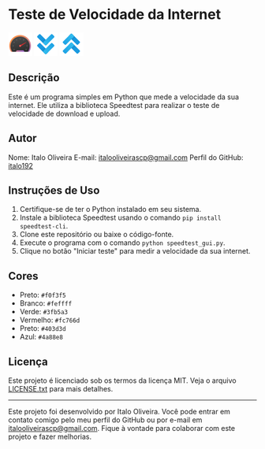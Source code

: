 # Teste de Velocidade da Internet

![Velocimetro](velocimetro.png)
![Seta para baixo](desce.png)
![Seta para cima](sobe.png)

## Descrição

Este é um programa simples em Python que mede a velocidade da sua internet. Ele utiliza a biblioteca Speedtest para realizar o teste de velocidade de download e upload.

## Autor

Nome: Italo Oliveira
E-mail: [italooliveirascp@gmail.com](mailto:italooliveirascp@gmail.com)
Perfil do GitHub: [italo192](https://github.com/italo192)

## Instruções de Uso

1. Certifique-se de ter o Python instalado em seu sistema.
2. Instale a biblioteca Speedtest usando o comando `pip install speedtest-cli`.
3. Clone este repositório ou baixe o código-fonte.
4. Execute o programa com o comando `python speedtest_gui.py`.
5. Clique no botão "Iniciar teste" para medir a velocidade da sua internet.

## Cores

- Preto: `#f0f3f5`
- Branco: `#feffff`
- Verde: `#3fb5a3`
- Vermelho: `#fc766d`
- Preto: `#403d3d`
- Azul: `#4a88e8`

## Licença

Este projeto é licenciado sob os termos da licença MIT. Veja o arquivo [LICENSE.txt](license.txt) para mais detalhes.

---

Este projeto foi desenvolvido por Italo Oliveira. Você pode entrar em contato comigo pelo meu perfil do GitHub ou por e-mail em [italooliveirascp@gmail.com](mailto:italooliveirascp@gmail.com). Fique à vontade para colaborar com este projeto e fazer melhorias.
